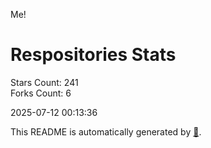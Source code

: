 Me!

# Respositories Stats
Stars Count: 241  
Forks Count: 6

2025-07-12 00:13:36  

This README is automatically generated by [🐰](https://github.com/rnitta/rnitta).
